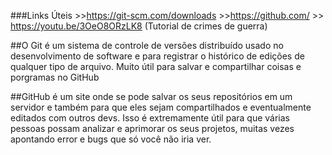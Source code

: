 ###Links Úteis  >>https://git-scm.com/downloads  >>https://github.com/  >> https://youtu.be/3OeO8ORzLK8 (Tutorial de crimes de guerra)

##O Git é um sistema de controle de versões distribuído usado no desenvolvimento de software e para registrar o histórico de edições de qualquer tipo de arquivo.
Muito útil para salvar e compartilhar coisas e porgramas no GitHub

##GitHub é um site onde se pode salvar os seus repositórios em um servidor e também para que eles sejam compartilhados e eventualmente editados com outros devs. 
Isso é extremamente útil para que várias pessoas possam analizar e aprimorar os seus projetos, muitas vezes apontando error e bugs que só você não iria ver. 